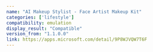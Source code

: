 ```yaml
---
name: "AI Makeup Stylist - Face Artist Makeup Kit"
categories: ['lifestyle']
compatibility: emulation
display_result: "Compatible"
version_from: "1.1.0.0"
link: https://apps.microsoft.com/detail/9P8WJVQW7T6F
---
```

